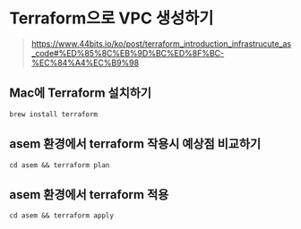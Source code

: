 # Terraform으로 VPC 생성하기

> https://www.44bits.io/ko/post/terraform_introduction_infrastrucute_as_code#%ED%85%8C%EB%9D%BC%ED%8F%BC-%EC%84%A4%EC%B9%98

## Mac에 Terraform 설치하기

```
brew install terraform
```

## asem 환경에서 terraform 작용시 예상점 비교하기

```
cd asem && terraform plan

```

## asem 환경에서 terraform 적용

```
cd asem && terraform apply

```

